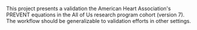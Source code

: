This project presents a validation the American Heart Association's PREVENT equations in the All of Us research program cohort (version 7). The workflow should be generalizable to validation efforts in other settings.